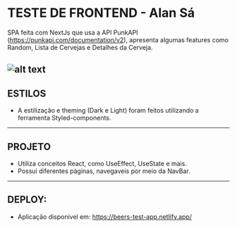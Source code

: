 # **TESTE DE FRONTEND - Alan Sá**

SPA feita com NextJs que usa a API PunkAPI (https://punkapi.com/documentation/v2), apresenta algumas features como Random, Lista de Cervejas e Detalhes da Cerveja.

![alt text](https://github.com/az1nn/frontend-test-two/tree/develop/assets/preview2.jpg?raw=true)
---------------------------------------------------------------------

## ESTILOS

- A estilização e theming (Dark e Light) foram feitos utilizando a ferramenta Styled-components.

-----------------------------------------------------

## PROJETO

- Utiliza conceitos React, como UseEffect, UseState e mais.
- Possui diferentes páginas, navegaveis por meio da NavBar.

-------------------------------------------------------

## DEPLOY:

- Aplicação disponivel em: https://beers-test-app.netlify.app/